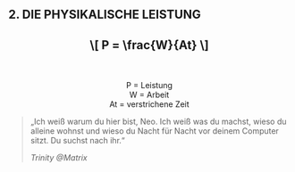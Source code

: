 ## 2. DIE PHYSIKALISCHE LEISTUNG

<center>

## \\[ P = \frac{W}{At} \\]

<br>
<br>
P = Leistung <br>
W = Arbeit <br>
At = verstrichene Zeit<br>

</center>

> „Ich weiß warum du hier bist, Neo. Ich weiß was du machst, wieso du alleine wohnst und wieso du Nacht für Nacht vor deinem Computer sitzt. Du suchst nach ihr.“
>
> *Trinity @Matrix*

